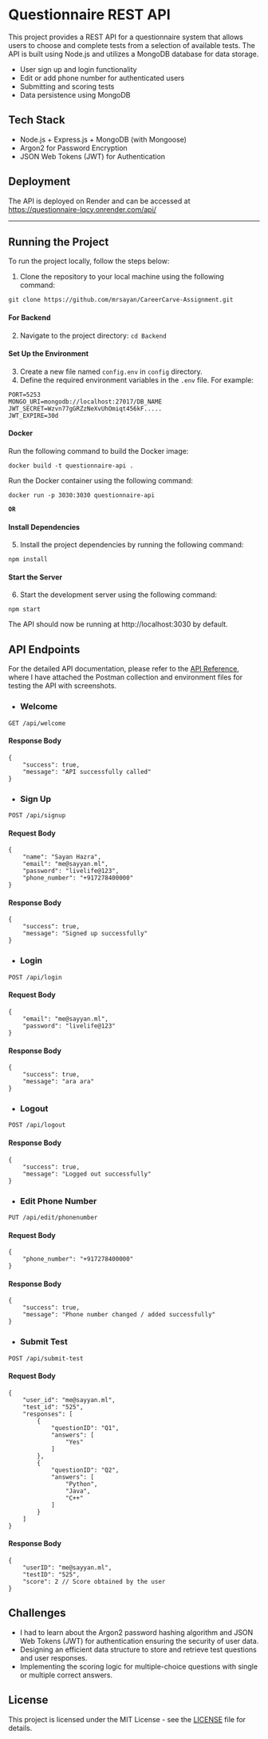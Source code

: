# Questionnaire REST API

This project provides a REST API for a questionnaire system that allows users to choose and complete tests from a selection of available tests. The API is built using Node.js and utilizes a MongoDB database for data storage.

- User sign up and login functionality
- Edit or add phone number for authenticated users
- Submitting and scoring tests
- Data persistence using MongoDB

## Tech Stack
+ Node.js  + Express.js + MongoDB (with Mongoose) 
+ Argon2 for Password Encryption 
+ JSON Web Tokens (JWT) for Authentication

## Deployment
The API is deployed on Render and can be accessed at https://questionnaire-lqcy.onrender.com/api/

-----
## Running the Project
To run the project locally, follow the steps below:
1. Clone the repository to your local machine using the following command:
```
git clone https://github.com/mrsayan/CareerCarve-Assignment.git
```
#### For Backend
2. Navigate to the project directory: `cd Backend`
#### Set Up the Environment
3. Create a new file named `config.env` in `config` directory.
4. Define the required environment variables in the `.env` file. For example:
```
PORT=5253
MONGO_URI=mongodb://localhost:27017/DB_NAME
JWT_SECRET=Wzvn77gGRZzNeXvUhOmiqt456kF.....
JWT_EXPIRE=30d
```
#### Docker

Run the following command to build the Docker image:
```
docker build -t questionnaire-api .
```
Run the Docker container using the following command:
```
docker run -p 3030:3030 questionnaire-api
```
**`OR`**
#### Install Dependencies
5. Install the project dependencies by running the following command:
```
npm install
```
#### Start the Server
6. Start the development server using the following command:
```
npm start
```

The API should now be running at http://localhost:3030 by default.

## API Endpoints
For the detailed API documentation, please refer to the [API Reference](ScreenShots/API.md), where I have attached the Postman collection and environment files for testing the API with screenshots.

- ### Welcome
```
GET /api/welcome
```
#### Response Body
```
{
    "success": true,
    "message": "API successfully called"
}
```
- ### Sign Up
```
POST /api/signup
```
#### Request Body
```
{
    "name": "Sayan Hazra",
    "email": "me@sayyan.ml",
    "password": "livelife@123",
    "phone_number": "+917278400000"
}
```
#### Response Body
```
{
    "success": true,
    "message": "Signed up successfully"
}
```
- ### Login
```
POST /api/login
```
#### Request Body
```
{
    "email": "me@sayyan.ml",
    "password": "livelife@123"
}
```
#### Response Body
``` 
{
    "success": true,
    "message": "ara ara"
}
```
- ### Logout
```
POST /api/logout
```
#### Response Body
```
{
    "success": true,
    "message": "Logged out successfully"
}
```
- ### Edit Phone Number
```
PUT /api/edit/phonenumber
```
#### Request Body
```
{
    "phone_number": "+917278400000"
}
```
#### Response Body
```
{
    "success": true,
    "message": "Phone number changed / added successfully"
}
```
- ### Submit Test
```
POST /api/submit-test
```
#### Request Body
```
{
    "user_id": "me@sayyan.ml",
    "test_id": "525",
    "responses": [
        {
            "questionID": "Q1",
            "answers": [
                "Yes"
            ]
        },
        {
            "questionID": "Q2",
            "answers": [
                "Python",
                "Java",
                "C++"
            ]
        }
    ]
}
```
#### Response Body
```
{
    "userID": "me@sayyan.ml",
    "testID": "525",
    "score": 2 // Score obtained by the user
}
```

## Challenges
- I had to learn about the Argon2 password hashing algorithm and JSON Web Tokens (JWT) for authentication ensuring the security of user data.
- Designing an efficient data structure to store and retrieve test questions and user responses.
- Implementing the scoring logic for multiple-choice questions with single or multiple correct answers.

## License
This project is licensed under the MIT License - see the [LICENSE](LICENSE) file for details.